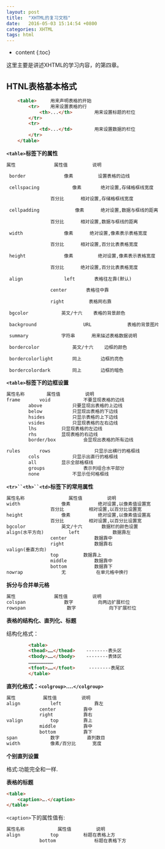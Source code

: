 ```yaml
---
layout: post
title:  "XHTML的复习文档"
date:   2016-05-03 15:14:54 +0800
categories: XHTML
tags: html
---
```


* content
{:toc}

这里主要是讲述XHTML的学习内容，的第四章。




## HTNL表格基本格式

```html
	<table>		用来声明表格的开始
		<tr>	用来设置表格的行
			<th>...</th>		用来设置标题的栏位
		</tr>
		<tr>
			<td>...</td>		用来设置数据的栏位
		</tr>
	</table>
```

**`<tahle>`标签下的属性**

```html
属性				属性值			说明

 border				 像素        	设置表格的边线
 
 cellspacing 		 	像素		 绝对设置,存储格框线宽度
 
				百分比		 相对设置,存储格框线宽度
					
 cellpadding			 像素		 绝对设置,数据与框线的距离
 
				百分比		 相对设置,数据与框线的距离
					
 width 				 像素		 绝对设置,像素表示表格宽度
 
				百分比		 相对设置,百分比表表格宽度
					
 height				 像素        	绝对设置,像素表示表格宽度
 
				百分比		 绝对设置,百分比表表格宽度
					
 align				 left		表格往左靠(默认)
 
				center		 表格往中靠
					
				right		  表格网右靠
					
 bgcolor			英文/十六	 表格的背景颜色
 
 background          		URL         	表格的背景图片
 
 summary			字符串		 用来描述表格数据说明
 
 bordercolor			英文/十六	 边框的颜色
 
 bordercolorlight		同上		 边框的亮色
 
 bordercolordark	   	同上		 边框的暗色
```

**`<table>`标签下的边框设置**

```html
属性名称		属性值			说明
frame		void			不要显现表格的边线
		above			只要显现出表格的上边线
		below			只显现出表格的下边线
		hsides			只显示表格的上下边线
		vsides			只显现表格的左右边线
		lhs			只显现表格的左边线
		rhs			显现表格的右边线											 
		border/box      	会显现出表格的所有边线

rules		rows            	只显示出横行的格框线
		cols			只显示出直行的格框线
		all			显示全部格框线
		groups          	表示列组合水平部分
		none			不显示任何格框线
```

 **`<tr>``<th>``<td>`标签下的常用属性**

```html
属性名称				属性值			说明
width				像素			绝对设置,以像素值设置宽	
				百分比			相对设置,以百分比设置宽
height				像素			绝对设置,以像素值设置高
				百分比			相对设置,以百分比设置宽
bgcolor				英文/十六		数据栏的颜色设置
align(水平方向)			left			数据靠左
				center			数据靠中
				right			数据靠右
valign(垂直方向)
				top			数据靠上
				middle			数据靠中
				bottom			数据靠下
nowrap				无			在单元格中换行
```

**拆分与合并单元格**

```html
属性				属性值			说明
colspan			 	 数字			向两边扩展栏位
rowspan			      数字			向下扩展栏位
```

**表格的结构化、直列化、标题**


结构化格式：

```html
		<table>
		<thead>……</thead>    --------表头区
		<tbody>……</tbody>    --------表体区
		………………………
		<tfoot>……</tfoot>	  --------表尾区
		</table>
```

**直列化格式：`<colgroup>`….`</colgroup>`**

```html
属性			属性值			说明
align			left 			靠左
			center			靠中
			right			靠右
valign			top			靠上
			middle			靠中
			bottom			靠下
span			数字			直列数目
width			像素/百分比		宽度
```

**个别直列设置**

格式:<col>功能完全和<colgroup>一样.

**表格的标题**

```html
<table>
	<caption>….</caption>
</table>
```

`<caption>`下的属性值有:

```html
属性名称			属性值			说明
align			top			标题在表格上方
			bottom		    	标题在表格下方
```



